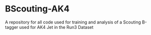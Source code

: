 # BScouting-AK4
A repository for all code used for training and analysis of a Scouting B-tagger used for AK4 Jet in the Run3 Dataset
